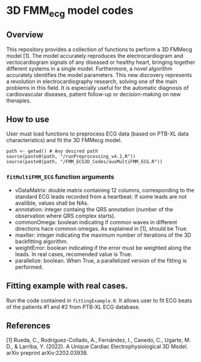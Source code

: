 # 3D FMM<sub>ecg</sub> model codes

## Overview

This repository provides a collection of functions to perform a 3D FMMecg model [1]. The model accurately reproduces the electrocardiogram and vectocardiogram signals of any diseased or healthy heart, bringing together different systems in a single model. Furthermore, a novel algorithm accurately identifies the model parameters. This new discovery represents a revolution in electrocardiography research, solving one of the main problems in this field. It is especially useful for the automatic diagnosis of cardiovascular diseases, patient follow-up or decision-making on new therapies.

## How to use

User must load functions to preprocess ECG data (based on PTB-XL data characteristics) and fit the 3D FMMecg model.
```
path <- getwd() # Any desired path
source(paste0(path, "/runPreprocessing_v4.1.R"))
source(paste0(path, "/FMM_ECG3D_Codes/auxMultiFMM_ECG.R"))
```

### `fitMultiFMM_ECG` function arguments

* vDataMatrix: double matrix containing 12 columns, corresponding to the standard ECG leads recorded from a heartbeat. If some leads are not availible, values shall be NAs.
* annotation: integer containg the QRS annotation (number of the observation where QRS complex starts).
* commonOmega: boolean indicating if common waves in different directions hace common omegas. As explained in [1], should be True.
* maxIter: integer indicating the maximum number of iterations of the 3D backfitting algorithm.
* weightError: boolean indicating if the error must be weighted along the leads. In real cases, recomended value is True.
* parallelize: boolean. When True, a parallelized version of the fitting is performed.

## Fitting example with real cases.

Run the code contained in `fittingExample.R`. It allows user to fit ECG beats of the patients #1 and #2 from PTB-XL ECG database.

## References

[1] Rueda, C., Rodríguez-Collado, A., Fernández, I., Canedo, C., Ugarte, M. D., & Larriba, Y. (2022). A Unique Cardiac Electrophysiological 3D Model. arXiv preprint arXiv:2202.03938.
